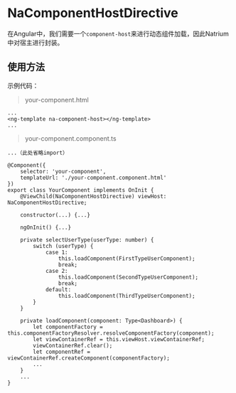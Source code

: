 # NaComponentHostDirective

在Angular中，我们需要一个`component-host`来进行动态组件加载，因此Natrium中对宿主进行封装。

## 使用方法

示例代码：

> your-component.html
    
    ...
    <ng-template na-component-host></ng-template>
    ...

> your-component.component.ts

    ...（此处省略import）

    @Component({
        selector: 'your-component',
        templateUrl: './your-component.component.html'
    })
    export class YourComponent implements OnInit {
        @ViewChild(NaComponentHostDirective) viewHost: NaComponentHostDirective;

        constructor(...) {...}

        ngOnInit() {...}

        private selectUserType(userType: number) {
            switch (userType) {
                case 1:
                    this.loadComponent(FirstTypeUserComponent);
                    break;
                case 2:
                    this.loadComponent(SecondTypeUserComponent);
                    break;
                default:
                    this.loadComponent(ThirdTypeUserComponent);
            }
        }

        private loadComponent(component: Type<Dashboard>) {
            let componentFactory = this.componentFactoryResolver.resolveComponentFactory(component);
            let viewContainerRef = this.viewHost.viewContainerRef;
            viewContainerRef.clear();
            let componentRef = viewContainerRef.createComponent(componentFactory);
            ...
        }
        ...
    }

